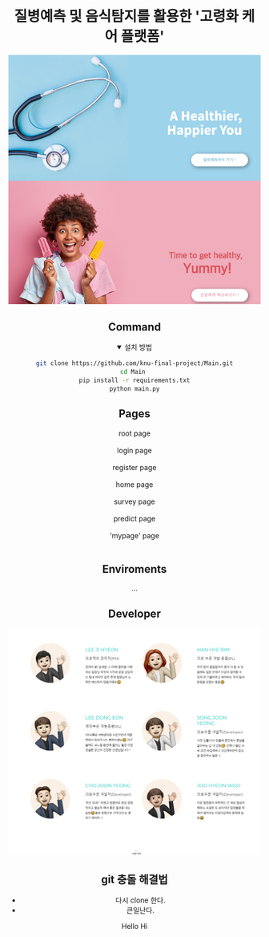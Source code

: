 # <div align="center">질병예측 및 음식탐지를 활용한 '고령화 케어 플랫폼'</div>

<div align="center">
<p>
   <img width="850" src="https://github.com/knu-final-project/.github/blob/main/home.png"></a>
</p>

## <div align="center">Command</div>
<details open>
<summary>설치 방법</summary>

```bash
git clone https://github.com/knu-final-project/Main.git
cd Main 
pip install -r requirements.txt
python main.py
```  

</details>

## <div align="center">Pages</div>

<center>root page</center><br>
<center>login page</center><br>
<center>register page</center><br>
<center>home page</center><br>
<center>survey page</center><br>
<center>predict page</center><br>
<center>'mypage' page</center><br>

## <div align="center">Enviroments</div>

...

## <div align="center">Developer</div>

<div align="center">
<p>
   <img width="850" src="https://github.com/knu-final-project/.github/blob/main/developer.png"></a>
</p>

## <div align="center">git 충돌 해결법 </div>
- 다시 clone 한다.
- 큰일난다.


Hello
Hi